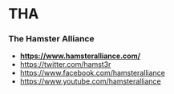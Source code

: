 # THA
### The Hamster Alliance

* **https://www.hamsteralliance.com/**
* https://twitter.com/hamst3r
* https://www.facebook.com/hamsteralliance
* https://www.youtube.com/hamsteralliance
